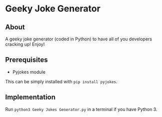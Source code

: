 # Geeky Joke Generator

## About

A geeky joke generator (coded in Python) to have all of you developers cracking up! Enjoy!

## Prerequisites

- Pyjokes module

This can be simply installed with `pip install pyjokes`.

## Implementation

Run `python3 Geeky Jokes Generator.py` in a terminal if you have Python 3.
